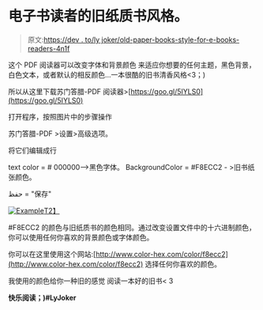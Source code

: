 # 电子书读者的旧纸质书风格。

> 原文:[https://dev . to/ly joker/old-paper-books-style-for-e-books-readers-4n1f](https://dev.to/lyjoker/old-paper-books-style-for-e-books-readers-4n1f)

这个 PDF 阅读器可以改变字体和背景颜色
来适应你想要的任何主题，黑色背景，白色文本，或者默认的相反颜色...一本很酷的旧书清香风格<3；)

所以从这里下载苏门答腊-PDF 阅读器>[https://goo.gl/5IYLS0](https://goo.gl/5IYLS0)

打开程序，按照图片中的步骤操作

苏门答腊-PDF >设置>高级选项。

将它们编辑成行

text color = # 000000-->黑色字体。
BackgroundColor = #F8ECC2 - >旧书纸张颜色。

حفظ = "保存"

[![Example](../Images/7e14947d779ef326521071e9ef4e0135.png)T2】](https://res.cloudinary.com/practicaldev/image/fetch/s--oT83abKw--/c_limit%2Cf_auto%2Cfl_progressive%2Cq_auto%2Cw_880/https://scontent-mrs1-1.xx.fbcdn.net/v/t1.0-9/18582359_1306964836083153_7055751414427336365_n.jpg%3F_nc_cat%3D0%26oh%3D04a4dee693b273ca850f6d622e342964%26oe%3D5B95ECF7)

#F8ECC2 的颜色与旧纸质书的颜色相同。通过改变设置文件中的十六进制颜色，你可以使用任何你喜欢的背景颜色或字体颜色。

你可以在这里使用这个网站:[http://www.color-hex.com/color/f8ecc2](http://www.color-hex.com/color/f8ecc2)
选择任何你喜欢的颜色。

我使用的颜色给你一种旧的感觉
阅读一本好的旧书< 3

**快乐阅读；)#LyJoker**